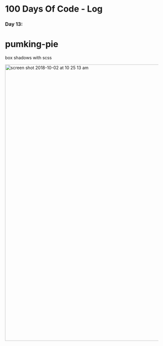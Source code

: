 # 100 Days Of Code - Log

### Day 13: 
# pumking-pie
box shadows with scss 

<img width="910" alt="screen shot 2018-10-02 at 10 25 13 am" src="https://user-images.githubusercontent.com/28660530/46324252-8612b100-c62d-11e8-96ee-04e2bf96ba69.png">


